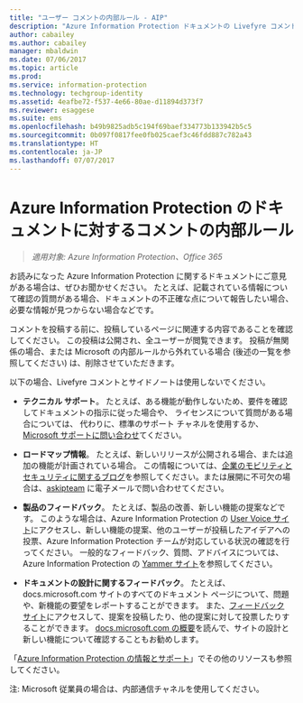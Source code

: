 ```yaml
---
title: "ユーザー コメントの内部ルール - AIP"
description: "Azure Information Protection ドキュメントの Livefyre コメントとサイドバーのスコープと意図。"
author: cabailey
ms.author: cabailey
manager: mbaldwin
ms.date: 07/06/2017
ms.topic: article
ms.prod: 
ms.service: information-protection
ms.technology: techgroup-identity
ms.assetid: 4eafbe72-f537-4e66-80ae-d11894d373f7
ms.reviewer: esaggese
ms.suite: ems
ms.openlocfilehash: b49b9825adb5c194f69baef334773b133942b5c5
ms.sourcegitcommit: 0b097f0817fee0fb025caef3c46fdd887c782a43
ms.translationtype: HT
ms.contentlocale: ja-JP
ms.lasthandoff: 07/07/2017
---
```

# <a name="house-rules-for-comments-on-the-azure-information-protection-documentation"></a>Azure Information Protection のドキュメントに対するコメントの内部ルール

>*適用対象: Azure Information Protection、Office 365*

お読みになった Azure Information Protection に関するドキュメントにご意見がある場合は、ぜひお聞かせください。 たとえば、記載されている情報について確認の質問がある場合、ドキュメントの不正確な点について報告したい場合、必要な情報が見つからない場合などです。 

コメントを投稿する前に、投稿しているページに関連する内容であることを確認してください。 この投稿は公開され、全ユーザーが閲覧できます。 投稿が無関係の場合、または Microsoft の内部ルールから外れている場合 (後述の一覧を参照してください) は、削除させていただきます。
 
以下の場合、Livefyre コメントとサイドノートは使用しないでください。
 
- **テクニカル サポート**。 たとえば、ある機能が動作しないため、要件を確認してドキュメントの指示に従った場合や、 ライセンスについて質問がある場合については、 代わりに、標準のサポート チャネルを使用するか、[Microsoft サポートに問い合わせ](./get-started/information-support.md#to-contact-microsoft-support)てください。

- **ロードマップ情報**。 たとえば、新しいリリースが公開される場合、または追加の機能が計画されている場合。 この情報については、[企業のモビリティとセキュリティに関するブログ](https://blogs.technet.microsoft.com/enterprisemobility/?product=azure-information-protection,azure-rights-management-services)を参照してください。または展開に不可欠の場合は、[askipteam](mailto:%20askipteam@microsoft.com) に電子メールで問い合わせてください。

- **製品のフィードバック**。 たとえば、製品の改善、新しい機能の提案などです。 このような場合は、Azure Information Protection の [User Voice サイト](https://msip.uservoice.com)にアクセスし、新しい機能の提案、他のユーザーが投稿したアイデアへの投票、Azure Information Protection チームが対応している状況の確認を行ってください。 一般的なフィードバック、質問、アドバイスについては、Azure Information Protection の [Yammer サイト](https://www.yammer.com/AskIPTeam)を参照してください。 

- **ドキュメントの設計に関するフィードバック**。 たとえば、docs.microsoft.com サイトのすべてのドキュメント ページについて、問題や、新機能の要望をレポートすることができます。 また、[フィードバック サイト](https://msdocs.uservoice.com/forums/364242-general-site-feedback)にアクセスして、提案を投稿したり、他の提案に対して投票したりすることができます。 [docs.microsoft.com の概要](/teamblog/introducing-docs-microsoft-com/)を読んで、サイトの設計と新しい機能について確認することもお勧めします。

「[Azure Information Protection の情報とサポート](./get-started/information-support.md)」でその他のリソースも参照してください。 

注: Microsoft 従業員の場合は、内部通信チャネルを使用してください。

